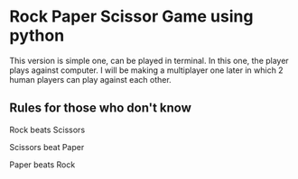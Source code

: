# Rock Paper Scissor Game using python

This version is simple one, can be played in terminal. In this one, the player plays against computer. I will be making a multiplayer one later in which 2 human players can play against each other. 

## Rules for those who don't know
Rock beats Scissors 

Scissors beat Paper

Paper beats Rock
